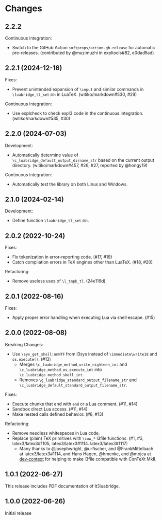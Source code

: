 # Changes

## 2.2.2

Continuous Integration:

- Switch to the GitHub Action `softprops/action-gh-release` for automatic
  pre-releases. (contributed by @muzimuzhi in expltools#82, e0dad5ad)

## 2.2.1 (2024-12-16)

Fixes:

- Prevent unintended expansion of `\input` and similar commands in
  `\luabridge_tl_set:Nn` in LuaTeX. (witiko/markdown#530, #29)

Continuous Integration:

- Use explcheck to check expl3 code in the continuous integration.
  (witiko/markdown#535, #30)

## 2.2.0 (2024-07-03)

Development:

- Automatically determine value of `\c_luabridge_default_output_dirname_str`
  based on the current output directory.
  (witiko/markdown#457, #26, #27, reported by @hongy19)

Continuous Integration:

- Automatically test the library on both Linux and Windows.

## 2.1.0 (2024-02-14)

Development:

- Define function `\luabridge_tl_set:Nn`.

## 2.0.2 (2022-10-24)

Fixes:

- Fix tokenization in error-reporting code. (#17, #19)
- Catch compilation errors in TeX engines other than LuaTeX. (#18, #20)

Refactoring:

- Remove useless uses of `\l_tmpb_tl`. (24e116d)

## 2.0.1 (2022-08-16)

Fixes:

- Apply proper error handling when executing Lua via shell escape. (#15)

## 2.0.0 (2022-08-08)

Breaking Changes:

- Use `\sys_get_shell:nnNTF` from l3sys instead of `\immediate\write18` and
  `os.execute()`. (#13)
    - Merges `\c_luabridge_method_write_eighteen_int` and
      `\c_luabridge_method_os_execute_int` into
      `\c_luabridge_method_shell_int`.
    - Removes `\g_luabridge_standard_output_filename_str` and
      `\c_luabridge_default_standard_output_filename_str`.

Fixes:

- Execute chunks that end with `end` or a Lua comment. (#11, #14)
- Sandbox direct Lua access. (#11, #14)
- Make nested calls defined behavior. (#8, #13)

Refactoring:

- Remove needless whitespaces in Lua code.
- Replace (plain) TeX primitives with `\iow_*` l3file functions. (#1, #3,
  latex3/latex3#1105, latex3/latex3#1114. latex3/latex3#1117)
    - Many thanks to @josephwright, @u-fischer, and @FrankMittelbach at
      latex3/latex3#1114, and Hans Hagen, @hmenke, and @mojca at
      [dev-context][1] for helping to make l3file compatible with ConTeXt MkII.

 [1]: https://mailman.ntg.nl/pipermail/dev-context/2022/003912.html
      (A robust way of detecting ConTeXt from LaTeX3)

## 1.0.1 (2022-06-27)

This release includes PDF documentation of lt3luabridge.

## 1.0.0 (2022-06-26)

Initial release
